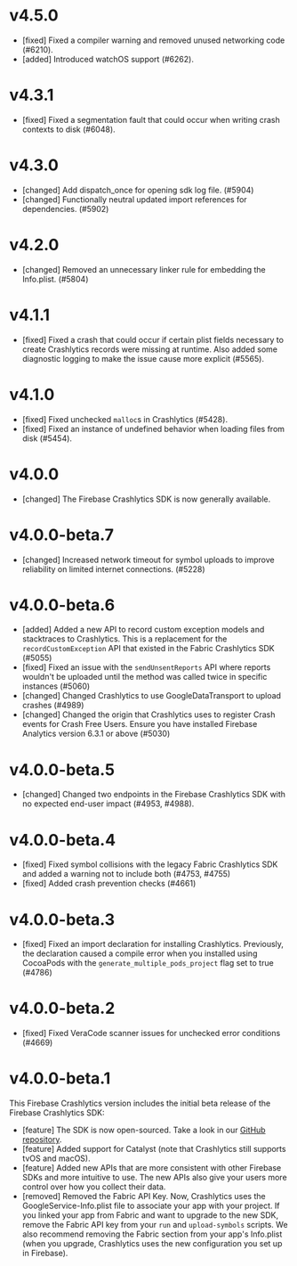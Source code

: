 # v4.5.0
- [fixed] Fixed a compiler warning and removed unused networking code (#6210).
- [added] Introduced watchOS support (#6262).

# v4.3.1
- [fixed] Fixed a segmentation fault that could occur when writing crash contexts to disk (#6048).

# v4.3.0

- [changed] Add dispatch_once for opening sdk log file. (#5904)
- [changed] Functionally neutral updated import references for dependencies. (#5902)

# v4.2.0

- [changed] Removed an unnecessary linker rule for embedding the Info.plist. (#5804)

# v4.1.1

- [fixed] Fixed a crash that could occur if certain plist fields necessary to create Crashlytics records were missing at runtime. Also added some diagnostic logging to make the issue cause more explicit (#5565).

# v4.1.0

- [fixed] Fixed unchecked `malloc`s in Crashlytics (#5428).
- [fixed] Fixed an instance of undefined behavior when loading files from disk (#5454).

# v4.0.0

 - [changed] The Firebase Crashlytics SDK is now generally available.

# v4.0.0-beta.7

 - [changed] Increased network timeout for symbol uploads to improve reliability on limited internet connections. (#5228)

# v4.0.0-beta.6

 - [added] Added a new API to record custom exception models and stacktraces to Crashlytics. This is a replacement for the `recordCustomException` API that existed in the Fabric Crashlytics SDK (#5055)
 - [fixed] Fixed an issue with the `sendUnsentReports` API where reports wouldn't be uploaded until the method was called twice in specific instances (#5060)
 - [changed] Changed Crashlytics to use GoogleDataTransport to upload crashes (#4989)
 - [changed] Changed the origin that Crashlytics uses to register Crash events for Crash Free Users. Ensure you have installed Firebase Analytics version 6.3.1 or above (#5030)

# v4.0.0-beta.5

- [changed] Changed two endpoints in the Firebase Crashlytics SDK with no expected end-user impact (#4953, #4988).

# v4.0.0-beta.4

- [fixed] Fixed symbol collisions with the legacy Fabric Crashlytics SDK and added a warning not to include both (#4753, #4755)
- [fixed] Added crash prevention checks (#4661)

# v4.0.0-beta.3

- [fixed] Fixed an import declaration for installing Crashlytics. Previously, the declaration caused a compile error when you installed using CocoaPods with the `generate_multiple_pods_project` flag set to true (#4786)

# v4.0.0-beta.2

- [fixed] Fixed VeraCode scanner issues for unchecked error conditions (#4669)

# v4.0.0-beta.1

This Firebase Crashlytics version includes the initial beta release of the Firebase Crashlytics SDK:

 - [feature] The SDK is now open-sourced. Take a look in our [GitHub repository](https://github.com/firebase/firebase-ios-sdk/tree/master/Crashlytics).
 - [feature] Added support for Catalyst (note that Crashlytics still supports tvOS and macOS).
 - [feature] Added new APIs that are more consistent with other Firebase SDKs and more intuitive to use. The new APIs also give your users more control over how you collect their data.
 - [removed] Removed the Fabric API Key. Now, Crashlytics uses the GoogleService-Info.plist file to associate your app with your project. If you linked your app from Fabric and want to upgrade to the new SDK, remove the Fabric API key from your `run` and `upload-symbols` scripts. We also recommend removing the Fabric section from your app's Info.plist (when you upgrade, Crashlytics uses the new configuration you set up in Firebase).
